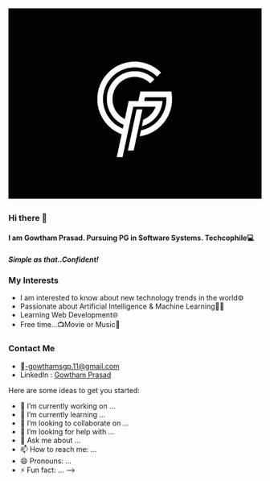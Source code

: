 ## ![GP](https://github.com/GowthamPrasad/GowthamPrasad/blob/main/GP.jpg)
### Hi there 👋
#### I am Gowtham Prasad. Pursuing PG in Software Systems. Techcophile💻
##### Simple as that..Confident!
<!--
**GowthamPrasad/GowthamPrasad** is a ✨ _special_ ✨ repository because its `README.md` (this file) appears on your GitHub profile.-->
### My Interests
- I am interested to know about new technology trends in the world⚙️
- Passionate about Artificial Intelligence & Machine Learning👨‍💻
- Learning Web Development🌐
- Free time...📺Movie or Music🎵

### Contact Me
- 📧-gowthamsgp.11@gmail.com
- LinkedIn : [Gowtham Prasad](https://www.linkedin.com/in/gowtham-prasad-s)

Here are some ideas to get you started:
- 🔭 I’m currently working on ...
- 🌱 I’m currently learning ...
- 👯 I’m looking to collaborate on ...
- 🤔 I’m looking for help with ...
- 💬 Ask me about ...
- 📫 How to reach me: ...
- 😄 Pronouns: ...
- ⚡ Fun fact: ...
-->
